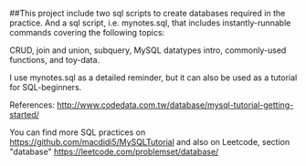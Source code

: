 ##This project include two sql scripts to create databases required in the practice.
And a sql script, i.e. mynotes.sql, that includes instantly-runnable commands covering the following topics: 

CRUD, join and union, subquery, MySQL datatypes intro, commonly-used functions, and toy-data.

I use mynotes.sql as a detailed reminder, but it can also be used as a tutorial for SQL-beginners.






References:
http://www.codedata.com.tw/database/mysql-tutorial-getting-started/

You can find more SQL practices on 
https://github.com/macdidi5/MySQLTutorial
and also on Leetcode, section "database" 
https://leetcode.com/problemset/database/
